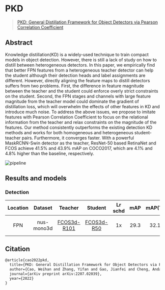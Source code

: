 # PKD

> [PKD: General Distillation Framework for Object Detectors via Pearson Correlation Coefficient](https://arxiv.org/abs/2207.02039)

<!-- [ALGORITHM] -->

## Abstract

Knowledge distillation(KD) is a widely-used technique to train compact models in object detection. However, there is still a lack of study on how to distill between heterogeneous detectors. In this paper, we empirically find that better FPN features from a heterogeneous teacher detector can help the student although their detection heads and label assignments are different. However, directly aligning the feature maps to distill detectors suffers from two problems. First, the difference in feature magnitude between the teacher and the student could enforce overly strict constraints on the student. Second, the FPN stages and channels with large feature magnitude from the teacher model could dominate the gradient of distillation loss, which will overwhelm the effects of other features in KD and introduce much noise. To address the above issues, we propose to imitate features with Pearson Correlation Coefficient to focus on the relational information from the teacher and relax constraints on the magnitude of the features. Our method consistently outperforms the existing detection KD methods and works for both homogeneous and heterogeneous student-teacher pairs. Furthermore, it converges faster. With a powerful MaskRCNN-Swin detector as the teacher, ResNet-50 based RetinaNet and FCOS achieve 41.5% and 43.9% mAP on COCO2017, which are 4.1% and 4.8% higher than the baseline, respectively.

![pipeline](https://user-images.githubusercontent.com/88702197/187424502-d8efb7a3-c40c-4e53-a36c-bd947de464a4.png)

## Results and models

### Detection

| Location |  Dataset   |                                                                         Teacher                                                                         |     Student      | Lr schd | mAP  | mAP(T) | mAP(S) |                             Config                             | Download                                                                                                                                                                                                                                                                                                                                                                                                                                                                                                                                                                                                                                                                                                                                            |
| :------: | :--------: | :-----------------------------------------------------------------------------------------------------------------------------------------------------: | :--------------: | :-----: | :--: | :----: | :----: | :------------------------------------------------------------: | :-------------------------------------------------------------------------------------------------------------------------------------------------------------------------------------------------------------------------------------------------------------------------------------------------------------------------------------------------------------------------------------------------------------------------------------------------------------------------------------------------------------------------------------------------------------------------------------------------------------------------------------------------------------------------------------------------------------------------------------------------- |
|   FPN    | nus-mono3d | [FCOS3d-R101](https://github.com/open-mmlab/mmdetection3d/blob/dev-1.x/configs/fcos3d/fcos3d_r101-caffe-dcn_fpn_head-gn_8xb2-1x_nus-mono3d_finetune.py) | [FCOS3d-R50](<>) |   1x    | 29.3 |  32.1  |  26.8  | [config](pkd_fpn_fcos3d_r101_fcos3d_r50_8xb2-1x_nus-mono3d.py) | [teacher](https://download.openmmlab.com/mmdetection3d/v0.1.0_models/fcos3d/fcos3d_r101_caffe_fpn_gn-head_dcn_2x8_1x_nus-mono3d_finetune/fcos3d_r101_caffe_fpn_gn-head_dcn_2x8_1x_nus-mono3d_finetune_20210717_095645-8d806dc2.pth) \|[model](https://openmmlab-share.oss-cn-hangzhou.aliyuncs.com/mmrazor/v1/pkd/pkd_fcos3d_w10/pkd_fpn_fcos3d_r101_fcos3d_r50_8xb2-1x_nus-mono3d_20220928_234557-0b51b62e.pth?versionId=CAEQThiBgMC8sdC0oBgiIDAwOWE2OWUyNDU1NTQ1MjBhZTY1NmNjODZmMDZkZTM2) \| [log](https://openmmlab-share.oss-cn-hangzhou.aliyuncs.com/mmrazor/v1/pkd/pkd_fcos3d_w10/pkd_fpn_fcos3d_r101_fcos3d_r50_8xb2-1x_nus-mono3d_20220928_234557-0b51b62e.json?versionId=CAEQThiBgIDrvdC0oBgiIDNmNGNkNDZhM2RmNjQ1MmI4ZDM0OGNmYmFkYjk5ZjFi) |

## Citation

```latex
@article{cao2022pkd,
  title={PKD: General Distillation Framework for Object Detectors via Pearson Correlation Coefficient},
  author={Cao, Weihan and Zhang, Yifan and Gao, Jianfei and Cheng, Anda and Cheng, Ke and Cheng, Jian},
  journal={arXiv preprint arXiv:2207.02039},
  year={2022}
}
```
